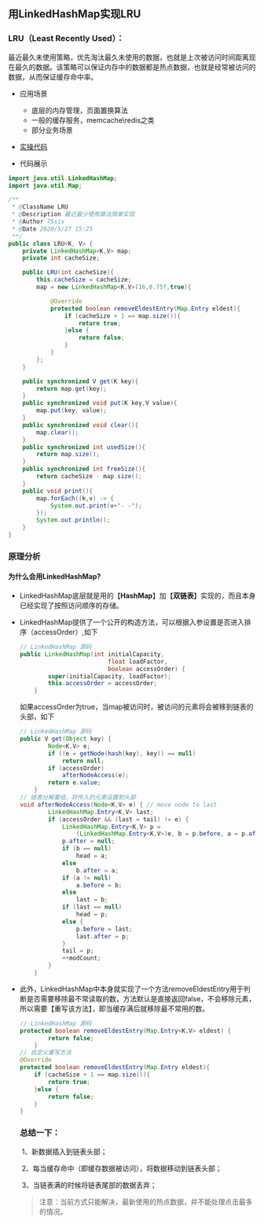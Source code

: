 ## 用LinkedHashMap实现LRU
### LRU（Least Recently Used）：
  最近最久未使用策略，优先淘汰最久未使用的数据，也就是上次被访问时间距离现在最久的数据。该策略可以保证内存中的数据都是热点数据，也就是经常被访问的数据，从而保证缓存命中率。

- 应用场景
  - 底层的内存管理，页面置换算法
  - 一般的缓存服务，memcache\redis之类
  - 部分业务场景


- [实操代码](./common/src/main/java/com/roilka/roilka/question/common/collection/LRU.java)
- 代码展示
```java
import java.util.LinkedHashMap;
import java.util.Map;

/**
 * @ClassName LRU
 * @Description 最近最少使用算法简单实现
 * @Author 75six
 * @Date 2020/5/27 15:25
 **/
public class LRU<K, V> {
    private LinkedHashMap<K,V> map;
    private int cacheSize;

    public LRU(int cacheSize){
        this.cacheSize = cacheSize;
        map = new LinkedHashMap<K,V>(16,0.75f,true){

            @Override
            protected boolean removeEldestEntry(Map.Entry eldest){
                if (cacheSize + 1 == map.size()){
                    return true;
                }else {
                    return false;
                }
            }
        };
    }

    public synchronized V get(K key){
        return map.get(key);
    }
    public synchronized void put(K key,V value){
        map.put(key, value);
    }
    public synchronized void clear(){
        map.clear();
    }
    public synchronized int usedSize(){
        return map.size();
    }
    public synchronized int freeSize(){
        return cacheSize - map.size();
    }
    public void print(){
        map.forEach((k,v) -> {
            System.out.print(v+"- -");
        });
        System.out.println();
    }
}

```

### 原理分析
#### 为什么会用LinkedHashMap?
 - LinkedHashMap底层就是用的【**HashMap**】加【**双链表**】实现的，而且本身已经实现了按照访问顺序的存储。

 - LinkedHashMap提供了一个公开的构造方法，可以根据入参设置是否进入排序（accessOrder）,如下

   ```java
   // LinkedHashMap 源码 
   public LinkedHashMap(int initialCapacity,
                            float loadFactor,
                            boolean accessOrder) {
           super(initialCapacity, loadFactor);
           this.accessOrder = accessOrder;
       }
   ```

   如果accessOrder为true，当map被访问时，被访问的元素将会被移到链表的头部，如下

   ```java
   // LinkedHashMap 源码
   public V get(Object key) {
           Node<K,V> e;
           if ((e = getNode(hash(key), key)) == null)
               return null;
           if (accessOrder)
               afterNodeAccess(e);
           return e.value;
       }
   // 链表分解重组，将传入的元素设置到头部
   void afterNodeAccess(Node<K,V> e) { // move node to last
           LinkedHashMap.Entry<K,V> last;
           if (accessOrder && (last = tail) != e) {
               LinkedHashMap.Entry<K,V> p =
                   (LinkedHashMap.Entry<K,V>)e, b = p.before, a = p.after;
               p.after = null;
               if (b == null)
                   head = a;
               else
                   b.after = a;
               if (a != null)
                   a.before = b;
               else
                   last = b;
               if (last == null)
                   head = p;
               else {
                   p.before = last;
                   last.after = p;
               }
               tail = p;
               ++modCount;
           }
       }
   ```

   

 - 此外，LinkedHashMap中本身就实现了一个方法removeEldestEntry用于判断是否需要移除最不常读取的数，方法默认是直接返回false，不会移除元素，所以需要【重写该方法】，即当缓存满后就移除最不常用的数。

   ```java
   // LinkedHashMap 源码
   protected boolean removeEldestEntry(Map.Entry<K,V> eldest) {
           return false;
       }
   // 自定义重写方法
   @Override
   protected boolean removeEldestEntry(Map.Entry eldest){
       if (cacheSize + 1 == map.size()){
           return true;
       }else {
           return false;
       }
   }
   ```

   ### 总结一下：

   ​	1、新数据插入到链表头部；

   ​	2、每当缓存命中（即缓存数据被访问），将数据移动到链表头部；

   ​	3、当链表满的时候将链表尾部的数据丢弃；

   > 注意：当前方式只能解决，最新使用的热点数据，并不能处理点击最多的情况。
